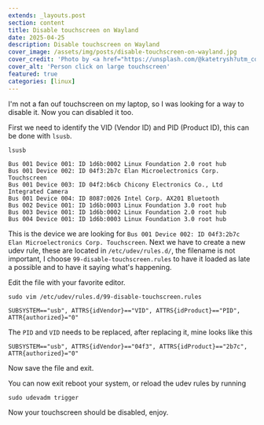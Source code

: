 ```yaml
---
extends: _layouts.post
section: content
title: Disable touchscreen on Wayland
date: 2025-04-25
description: Disable touchscreen on Wayland
cover_image: /assets/img/posts/disable-touchscreen-on-wayland.jpg
cover_credit: 'Photo by <a href="https://unsplash.com/@katetrysh?utm_content=creditCopyText&utm_medium=referral&utm_source=unsplash">Kate Trysh</a> on <a href="https://unsplash.com/photos/a-man-is-pointing-at-a-large-poster-LRzkT1gIU8A?utm_content=creditCopyText&utm_medium=referral&utm_source=unsplash">Unsplash</a>'
cover_alt: 'Person click on large touchscreen'
featured: true
categories: [linux]
---
```


I'm not a fan ouf touchscreen on my laptop, so I was looking for a way to disable it. Now you can disabled it too.

First we need to identify the VID (Vendor ID) and PID (Product ID), this can be done with `lsusb`.

```shell
lsusb

Bus 001 Device 001: ID 1d6b:0002 Linux Foundation 2.0 root hub
Bus 001 Device 002: ID 04f3:2b7c Elan Microelectronics Corp. Touchscreen
Bus 001 Device 003: ID 04f2:b6cb Chicony Electronics Co., Ltd Integrated Camera
Bus 001 Device 004: ID 8087:0026 Intel Corp. AX201 Bluetooth
Bus 002 Device 001: ID 1d6b:0003 Linux Foundation 3.0 root hub
Bus 003 Device 001: ID 1d6b:0002 Linux Foundation 2.0 root hub
Bus 004 Device 001: ID 1d6b:0003 Linux Foundation 3.0 root hub
```

This is the device we are looking for `Bus 001 Device 002: ID 04f3:2b7c Elan Microelectronics Corp. Touchscreen`.
Next we have to create a new udev rule, these are located in `/etc/udev/rules.d/`, the filename is not important, 
I choose `99-disable-touchscreen.rules` to have it loaded as late a possible and to have it saying what's happening.

Edit the file with your favorite editor.

```shell
sudo vim /etc/udev/rules.d/99-disable-touchscreen.rules
```

```
SUBSYSTEM=="usb", ATTRS{idVendor}=="VID", ATTRS{idProduct}=="PID", ATTR{authorized}="0"
```

The `PID` and `VID` needs to be replaced, after replacing it, mine looks like this

```
SUBSYSTEM=="usb", ATTRS{idVendor}=="04f3", ATTRS{idProduct}=="2b7c", ATTR{authorized}="0"
```

Now save the file and exit.

You can now exit reboot your system, or reload the udev rules by running

```shell
sudo udevadm trigger
```

Now your touchscreen should be disabled, enjoy.